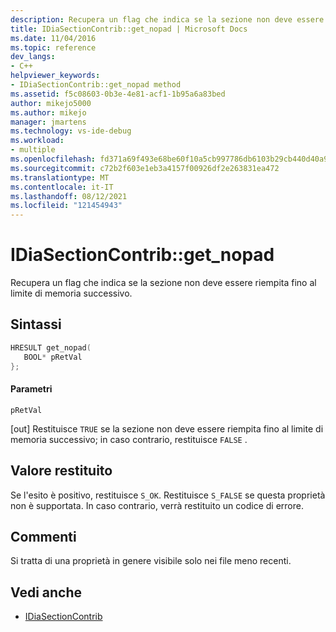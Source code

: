 ```yaml
---
description: Recupera un flag che indica se la sezione non deve essere riempita fino al limite di memoria successivo.
title: IDiaSectionContrib::get_nopad | Microsoft Docs
ms.date: 11/04/2016
ms.topic: reference
dev_langs:
- C++
helpviewer_keywords:
- IDiaSectionContrib::get_nopad method
ms.assetid: f5c08603-0b3e-4e81-acf1-1b95a6a83bed
author: mikejo5000
ms.author: mikejo
manager: jmartens
ms.technology: vs-ide-debug
ms.workload:
- multiple
ms.openlocfilehash: fd371a69f493e68be60f10a5cb997786db6103b29cb440d40a9b2807cb87c9c4
ms.sourcegitcommit: c72b2f603e1eb3a4157f00926df2e263831ea472
ms.translationtype: MT
ms.contentlocale: it-IT
ms.lasthandoff: 08/12/2021
ms.locfileid: "121454943"
---
```

# <a name="idiasectioncontribget_nopad"></a>IDiaSectionContrib::get_nopad
Recupera un flag che indica se la sezione non deve essere riempita fino al limite di memoria successivo.

## <a name="syntax"></a>Sintassi

```C++
HRESULT get_nopad(
   BOOL* pRetVal
};
```

#### <a name="parameters"></a>Parametri
 `pRetVal`

[out] Restituisce `TRUE` se la sezione non deve essere riempita fino al limite di memoria successivo; in caso contrario, restituisce `FALSE` .

## <a name="return-value"></a>Valore restituito
 Se l'esito è positivo, restituisce `S_OK`. Restituisce `S_FALSE` se questa proprietà non è supportata. In caso contrario, verrà restituito un codice di errore.

## <a name="remarks"></a>Commenti
 Si tratta di una proprietà in genere visibile solo nei file meno recenti.

## <a name="see-also"></a>Vedi anche
- [IDiaSectionContrib](../../debugger/debug-interface-access/idiasectioncontrib.md)
